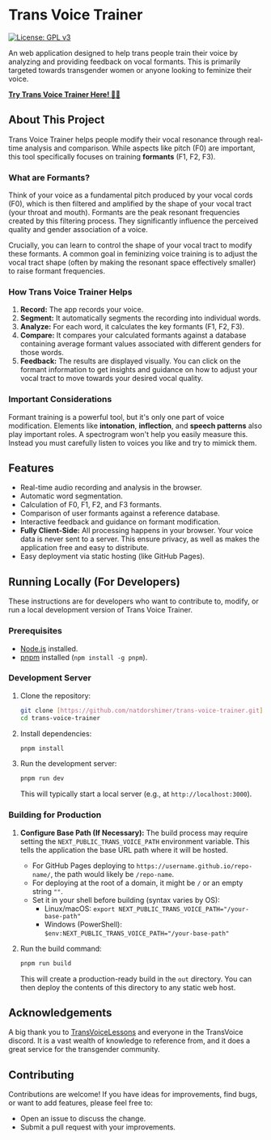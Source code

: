 # Trans Voice Trainer

[![License: GPL v3](https://img.shields.io/badge/License-GPLv3-blue.svg)](https://www.gnu.org/licenses/gpl-3.0)

An web application designed to help trans people train their voice by analyzing and providing feedback on vocal formants. This is primarily targeted towards transgender women or anyone looking to feminize their voice. 

[**Try Trans Voice Trainer Here! 🏳️‍⚧️**](https://natdorshimer.github.io/trans-voice-trainer/)


## About This Project

Trans Voice Trainer helps people modify their vocal resonance through real-time analysis and comparison. While aspects like pitch (F0) are important, this tool specifically focuses on training **formants** (F1, F2, F3).

### What are Formants?
Think of your voice as a fundamental pitch produced by your vocal cords (F0), which is then filtered and amplified by the shape of your vocal tract (your throat and mouth). Formants are the peak resonant frequencies created by this filtering process. They significantly influence the perceived quality and gender association of a voice.

Crucially, you can learn to control the shape of your vocal tract to modify these formants. A common goal in feminizing voice training is to adjust the vocal tract shape (often by making the resonant space effectively smaller) to raise formant frequencies.

### How Trans Voice Trainer Helps
1.  **Record:** The app records your voice.
2.  **Segment:** It automatically segments the recording into individual words.
3.  **Analyze:** For each word, it calculates the key formants (F1, F2, F3).
4.  **Compare:** It compares your calculated formants against a database containing average formant values associated with different genders for those words.
5.  **Feedback:** The results are displayed visually. You can click on the formant information to get insights and guidance on how to adjust your vocal tract to move towards your desired vocal quality.

### Important Considerations
Formant training is a powerful tool, but it's only one part of voice modification. Elements like **intonation**, **inflection**, and **speech patterns** also play important roles. A spectrogram won't help you easily measure this. Instead you must carefully listen to voices you like and try to mimick them.

## Features

* Real-time audio recording and analysis in the browser.
* Automatic word segmentation.
* Calculation of F0, F1, F2, and F3 formants.
* Comparison of user formants against a reference database.
* Interactive feedback and guidance on formant modification.
* **Fully Client-Side:** All processing happens in your browser. Your voice data is never sent to a server. This ensure privacy, as well as makes the application free and easy to distribute.
* Easy deployment via static hosting (like GitHub Pages).

## Running Locally (For Developers)

These instructions are for developers who want to contribute to, modify, or run a local development version of Trans Voice Trainer.

### Prerequisites

* [Node.js](https://nodejs.org/) installed.
* [pnpm](https://pnpm.io/installation) installed (`npm install -g pnpm`).

### Development Server

1.  Clone the repository:
    ```bash
    git clone [https://github.com/natdorshimer/trans-voice-trainer.git](https://github.com/natdorshimer/trans-voice-trainer.git)
    cd trans-voice-trainer
    ```
2.  Install dependencies:
    ```bash
    pnpm install
    ```
3.  Run the development server:
    ```bash
    pnpm run dev
    ```
    This will typically start a local server (e.g., at `http://localhost:3000`).

### Building for Production

1.  **Configure Base Path (If Necessary):**
    The build process may require setting the `NEXT_PUBLIC_TRANS_VOICE_PATH` environment variable. This tells the application the base URL path where it will be hosted.
    * For GitHub Pages deploying to `https://username.github.io/repo-name/`, the path would likely be `/repo-name`.
    * For deploying at the root of a domain, it might be `/` or an empty string `""`.
    * Set it in your shell before building (syntax varies by OS):
        * Linux/macOS: `export NEXT_PUBLIC_TRANS_VOICE_PATH="/your-base-path"`
        * Windows (PowerShell): `$env:NEXT_PUBLIC_TRANS_VOICE_PATH="/your-base-path"`

2.  Run the build command:
    ```bash
    pnpm run build
    ```
    This will create a production-ready build in the `out` directory. You can then deploy the contents of this directory to any static web host.

## Acknowledgements
A big thank you to [TransVoiceLessons](https://www.youtube.com/@TransVoiceLessons/videos) and everyone in the TransVoice discord. It is a vast wealth of knowledge to reference from, and it does a great service for the transgender community. 

## Contributing

Contributions are welcome! If you have ideas for improvements, find bugs, or want to add features, please feel free to:

* Open an issue to discuss the change.
* Submit a pull request with your improvements.